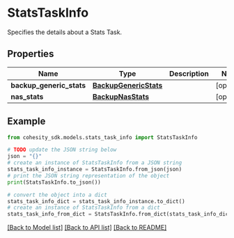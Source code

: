 # StatsTaskInfo

Specifies the details about a Stats Task.

## Properties

Name | Type | Description | Notes
------------ | ------------- | ------------- | -------------
**backup_generic_stats** | [**BackupGenericStats**](BackupGenericStats.md) |  | [optional] 
**nas_stats** | [**BackupNasStats**](BackupNasStats.md) |  | [optional] 

## Example

```python
from cohesity_sdk.models.stats_task_info import StatsTaskInfo

# TODO update the JSON string below
json = "{}"
# create an instance of StatsTaskInfo from a JSON string
stats_task_info_instance = StatsTaskInfo.from_json(json)
# print the JSON string representation of the object
print(StatsTaskInfo.to_json())

# convert the object into a dict
stats_task_info_dict = stats_task_info_instance.to_dict()
# create an instance of StatsTaskInfo from a dict
stats_task_info_from_dict = StatsTaskInfo.from_dict(stats_task_info_dict)
```
[[Back to Model list]](../README.md#documentation-for-models) [[Back to API list]](../README.md#documentation-for-api-endpoints) [[Back to README]](../README.md)


